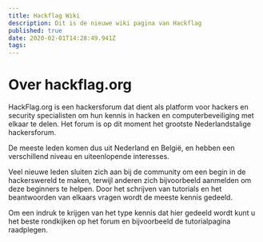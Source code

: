 ```yaml
---
title: Hackflag Wiki
description: Dit is de nieuwe wiki pagina van Hackflag
published: true
date: 2020-02-01T14:28:49.941Z
tags: 
---
```


# Over hackflag.org
HackFlag.org is een hackersforum dat dient als platform voor hackers en security specialisten om hun kennis in hacken en computerbeveiliging met elkaar te delen. Het forum is op dit moment het grootste Nederlandstalige hackersforum.

De meeste leden komen dus uit Nederland en België, en hebben een verschillend niveau en uiteenlopende interesses.

Veel nieuwe leden sluiten zich aan bij de community om een begin in de hackerswereld te maken, terwijl anderen zich bijvoorbeeld aanmelden om deze beginners te helpen. Door het schrijven van tutorials en het beantwoorden van elkaars vragen wordt de meeste kennis gedeeld.

Om een indruk te krijgen van het type kennis dat hier gedeeld wordt kunt u het beste rondkijken op het forum en bijvoorbeeld de tutorialpagina raadplegen. 